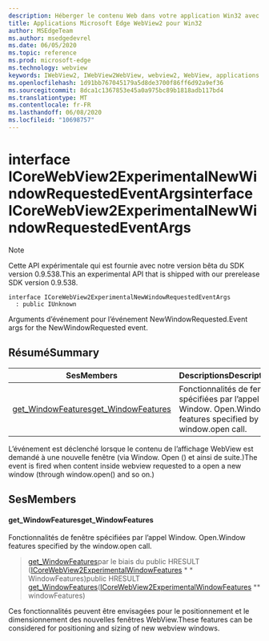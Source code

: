 ```yaml
---
description: Héberger le contenu Web dans votre application Win32 avec le contrôle Microsoft Edge WebView2
title: Applications Microsoft Edge WebView2 pour Win32
author: MSEdgeTeam
ms.author: msedgedevrel
ms.date: 06/05/2020
ms.topic: reference
ms.prod: microsoft-edge
ms.technology: webview
keywords: IWebView2, IWebView2WebView, webview2, WebView, applications Win32, Win32, Edge, ICoreWebView2, ICoreWebView2Controller, contrôle de navigateur, html Edge
ms.openlocfilehash: 1d91bb767045179a5d8de3700f86ff6d92a9ef36
ms.sourcegitcommit: 8dca1c1367853e45a0a975bc89b1818adb117bd4
ms.translationtype: MT
ms.contentlocale: fr-FR
ms.lasthandoff: 06/08/2020
ms.locfileid: "10698757"
---
```

# <span data-ttu-id="c39ef-104">interface ICoreWebView2ExperimentalNewWindowRequestedEventArgs</span><span class="sxs-lookup"><span data-stu-id="c39ef-104">interface ICoreWebView2ExperimentalNewWindowRequestedEventArgs</span></span> 

> [!NOTE]
> <span data-ttu-id="c39ef-105">Cette API expérimentale qui est fournie avec notre version bêta du SDK version 0.9.538.</span><span class="sxs-lookup"><span data-stu-id="c39ef-105">This an experimental API that is shipped with our prerelease SDK version 0.9.538.</span></span>

```
interface ICoreWebView2ExperimentalNewWindowRequestedEventArgs
  : public IUnknown
```

<span data-ttu-id="c39ef-106">Arguments d’événement pour l’événement NewWindowRequested.</span><span class="sxs-lookup"><span data-stu-id="c39ef-106">Event args for the NewWindowRequested event.</span></span>

## <span data-ttu-id="c39ef-107">Résumé</span><span class="sxs-lookup"><span data-stu-id="c39ef-107">Summary</span></span>

 <span data-ttu-id="c39ef-108">Ses</span><span class="sxs-lookup"><span data-stu-id="c39ef-108">Members</span></span>                        | <span data-ttu-id="c39ef-109">Descriptions</span><span class="sxs-lookup"><span data-stu-id="c39ef-109">Descriptions</span></span>
--------------------------------|---------------------------------------------
[<span data-ttu-id="c39ef-110">get_WindowFeatures</span><span class="sxs-lookup"><span data-stu-id="c39ef-110">get_WindowFeatures</span></span>](#get_windowfeatures) | <span data-ttu-id="c39ef-111">Fonctionnalités de fenêtre spécifiées par l’appel Window. Open.</span><span class="sxs-lookup"><span data-stu-id="c39ef-111">Window features specified by the window.open call.</span></span>

<span data-ttu-id="c39ef-112">L’événement est déclenché lorsque le contenu de l’affichage WebView est demandé à une nouvelle fenêtre (via Window. Open () et ainsi de suite.)</span><span class="sxs-lookup"><span data-stu-id="c39ef-112">The event is fired when content inside webview requested to a open a new window (through window.open() and so on.)</span></span>

## <span data-ttu-id="c39ef-113">Ses</span><span class="sxs-lookup"><span data-stu-id="c39ef-113">Members</span></span>

#### <span data-ttu-id="c39ef-114">get_WindowFeatures</span><span class="sxs-lookup"><span data-stu-id="c39ef-114">get_WindowFeatures</span></span> 

<span data-ttu-id="c39ef-115">Fonctionnalités de fenêtre spécifiées par l’appel Window. Open.</span><span class="sxs-lookup"><span data-stu-id="c39ef-115">Window features specified by the window.open call.</span></span>

> <span data-ttu-id="c39ef-116">[get_WindowFeatures](#get_windowfeatures)par le biais du public HRESULT ([ICoreWebView2ExperimentalWindowFeatures](icorewebview2experimentalwindowfeatures.md) \* \* WindowFeatures)</span><span class="sxs-lookup"><span data-stu-id="c39ef-116">public HRESULT [get_WindowFeatures](#get_windowfeatures)([ICoreWebView2ExperimentalWindowFeatures](icorewebview2experimentalwindowfeatures.md) \*\* windowFeatures)</span></span>

<span data-ttu-id="c39ef-117">Ces fonctionnalités peuvent être envisagées pour le positionnement et le dimensionnement des nouvelles fenêtres WebView.</span><span class="sxs-lookup"><span data-stu-id="c39ef-117">These features can be considered for positioning and sizing of new webview windows.</span></span>

